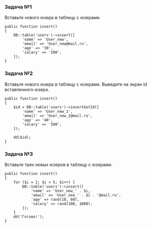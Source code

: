 ### Задача №1

Вставьте нового юзера в таблицу с юзерами.

    public function insert()
    {
        DB::table('users')->insert([
            'name' => 'User_new',
            'email' => 'User_new@mail.ru',
            'age' => '30',
            'salary' => '200',
        ]);
    }

### Задача №2

Вставьте нового юзера в таблицу с юзерами. Выведите на экран id вставленного юзера.

    public function insert()
    {
        $id = DB::table('users')->insertGetId([
            'name' => 'User_new_1',
            'email' => 'User_new_1@mail.ru',
            'age' => '40',
            'salary' => '300',
        ]);

        dd($id);
    }

### Задача №3

Вставьте трех новых юзеров в таблицу с юзерами.

    public function insert()
    {
        for ($i = 2; $i < 5; $i++) {
            DB::table('users')->insert([
                'name' => 'User_new_' . $i,
                'email' => 'User_new_' . $i . '@mail.ru',
                'age' => rand(10, 60),
                'salary' => rand(100, 1000),
            ]);
        }
        dd('Готово!');
    }